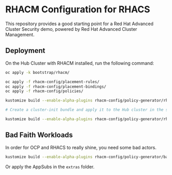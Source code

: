 # RHACM Configuration for RHACS

This repository provides a good starting point for a Red Hat Advanced Cluster Security demo, powered by Red Hat Advanced Cluster Management.

## Deployment

On the Hub Cluster with RHACM installed, run the following command:

```bash
oc apply -k bootstrap/rhacm/

oc apply -f rhacm-config/placement-rules/
oc apply -f rhacm-config/placement-bindings/
oc apply -f rhacm-config/policies/

kustomize build --enable-alpha-plugins rhacm-config/policy-generator/rhacs-central | oc apply -f -

# Create a cluster-init bundle and apply it to the Hub cluster in the stackrox namespace

kustomize build --enable-alpha-plugins rhacm-config/policy-generator/rhacs-secured-cluster | oc apply -f -
```

## Bad Faith Workloads

In order for OCP and RHACS to really shine, you need some bad actors.

```bash
kustomize build --enable-alpha-plugins rhacm-config/policy-generator/bad-faith-workloads | oc apply -f -
```

Or apply the AppSubs in the `extras` folder.